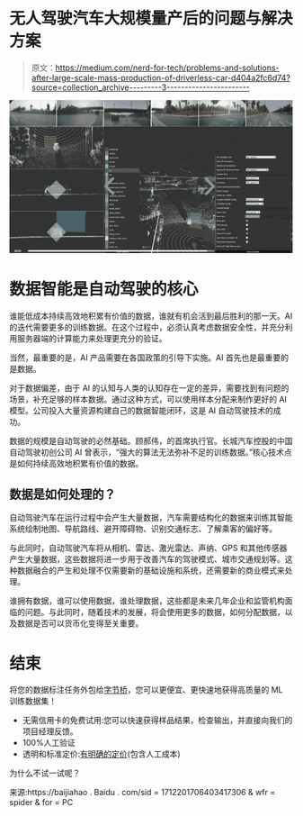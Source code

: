 # 无人驾驶汽车大规模量产后的问题与解决方案

> 原文：<https://medium.com/nerd-for-tech/problems-and-solutions-after-large-scale-mass-production-of-driverless-car-d404a2fc6d74?source=collection_archive---------3----------------------->

![](img/318b2b00b4c95dc5ab483591ecd6fb3a.png)

# **数据智能是自动驾驶的核心**

谁能低成本持续高效地积累有价值的数据，谁就有机会活到最后胜利的那一天。AI 的迭代需要更多的训练数据。在这个过程中，必须认真考虑数据安全性，并充分利用服务器端的计算能力来处理更充分的验证。

当然，最重要的是，AI 产品需要在各国政策的引导下实施。AI 首先也是最重要的是数据。

对于数据偏差，由于 AI 的认知与人类的认知存在一定的差异，需要找到有问题的场景，补充足够的样本数据。通过这种方式，可以使用样本分配来制作更好的 AI 模型。公司投入大量资源构建自己的数据智能闭环，这是 AI 自动驾驶技术的成功。

数据的规模是自动驾驶的必然基础。顾郝伟，的首席执行官。长城汽车控股的中国自动驾驶初创公司 AI 曾表示，“强大的算法无法弥补不足的训练数据。”核心技术点是如何持续高效地积累有价值的数据。

## **数据是如何处理的？**

自动驾驶汽车在运行过程中会产生大量数据，汽车需要结构化的数据来训练其智能系统绘制地图、导航路线、避开障碍物、识别交通标志、了解乘客的偏好等。

与此同时，自动驾驶汽车将从相机、雷达、激光雷达、声纳、GPS 和其他传感器产生大量数据，这些数据将进一步用于改善汽车的驾驶模式、城市交通规划等。这种数据融合的产生和处理不仅需要新的基础设施和系统，还需要新的商业模式来处理。

谁拥有数据，谁可以使用数据，谁处理数据，这些都是未来几年企业和监管机构面临的问题。与此同时，随着技术的发展，将会使用更多的数据，如何分配数据，以及数据是否可以货币化变得至关重要。

# 结束

将您的数据标注任务外包给[字节桥](https://tinyurl.com/4v7uvdfs)，您可以更便宜、更快速地获得高质量的 ML 训练数据集！

*   无需信用卡的免费试用:您可以快速获得样品结果，检查输出，并直接向我们的项目经理反馈。
*   100%人工验证
*   透明和标准定价:[有明确的定价](https://www.bytebridge.io/#/?module=price)(包含人工成本)

为什么不试一试呢？

来源:https://baijiahao . Baidu . com/sid = 1712201706403417306 & wfr = spider & for = PC
